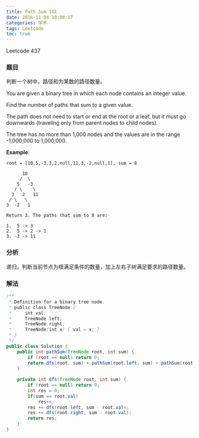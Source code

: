 ```yaml
---
title: Path Sum III
date: 2016-11-04 10:00:17
categories: 学术
tags: Leetcode
toc: true
---
```


Leetcode 437

### 题目

判断一个树中，路径和为某数的路径数量。

You are given a binary tree in which each node contains an integer value.

Find the number of paths that sum to a given value.

The path does not need to start or end at the root or a leaf, but it must go downwards (traveling only from parent nodes to child nodes).

The tree has no more than 1,000 nodes and the values are in the range -1,000,000 to 1,000,000.

__Example__:

```
root = [10,5,-3,3,2,null,11,3,-2,null,1], sum = 8

      10
     /  \
    5   -3
   / \    \
  3   2   11
 / \   \
3  -2   1

Return 3. The paths that sum to 8 are:

1.  5 -> 3
2.  5 -> 2 -> 1
3. -3 -> 11
```

### 分析

递归，判断当前节点为根满足条件的数量，加上左右子树满足要求的路径数量。

### 解法

```java
/**
 * Definition for a binary tree node.
 * public class TreeNode {
 *     int val;
 *     TreeNode left;
 *     TreeNode right;
 *     TreeNode(int x) { val = x; }
 * }
 */
public class Solution {
    public int pathSum(TreeNode root, int sum) {
        if (root == null) return 0;
        return dfs(root, sum) + pathSum(root.left, sum) + pathSum(root.right, sum);
    }
    
    private int dfs(TreeNode root, int sum) {
        if (root == null) return 0;
        int res = 0;
        if(sum == root.val)
            res++;
        res += dfs(root.left, sum - root.val);
        res += dfs(root.right, sum - root.val);
        return res;
    }
}
```
